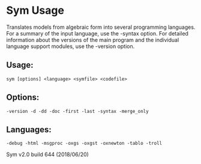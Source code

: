 # Sym Usage
Translates models from algebraic form into several programming languages.
For a summary of the input language, use the -syntax option.  For detailed
information about the versions of the main program and the individual
language support modules, use the -version option.


## Usage:
    sym [options] <language> <symfile> <codefile>

## Options:
    -version -d -dd -doc -first -last -syntax -merge_only

## Languages:
    -debug -html -msgproc -oxgs -oxgst -oxnewton -tablo -troll 

Sym v2.0 build 644 (2018/06/20)
